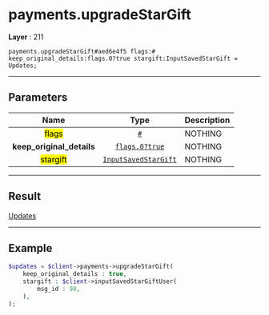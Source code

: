 # payments.upgradeStarGift

**Layer** : 211

```tl
payments.upgradeStarGift#aed6e4f5 flags:# keep_original_details:flags.0?true stargift:InputSavedStarGift = Updates;
```

---

## Parameters

| Name | Type | Description |
| :---: | :---: | :--- |
| <mark>flags</mark> | [`#`](type/#) | NOTHING |
| **keep_original_details** | [`flags.0?true`](type/true) | NOTHING |
| <mark>stargift</mark> | [`InputSavedStarGift`](type/InputSavedStarGift) | NOTHING |

---

## Result

[Updates](type/Updates)

---

## Example

```php
$updates = $client->payments->upgradeStarGift(
	keep_original_details : true,
	stargift : $client->inputSavedStarGiftUser(
		msg_id : 98,
	),
);
```